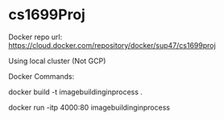 # cs1699Proj

Docker repo url: https://cloud.docker.com/repository/docker/sup47/cs1699proj

Using local cluster (Not GCP)

Docker Commands:

docker build -t imagebuildinginprocess .

docker run -itp 4000:80 imagebuildinginprocess
